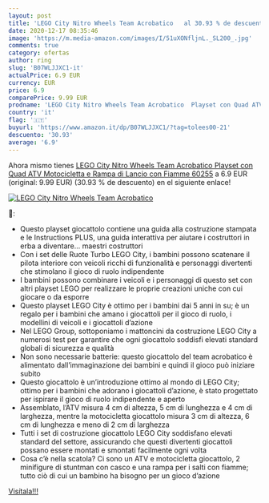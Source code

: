 ```yaml
---
layout: post
title: 'LEGO City Nitro Wheels Team Acrobatico   al 30.93 % de descuento'
date: 2020-12-17 08:35:46
image: 'https://m.media-amazon.com/images/I/51uXONfljnL._SL200_.jpg'
comments: true
category: ofertas
author: ring
slug: 'B07WLJJXC1-it'
actualPrice: 6.9 EUR
currency: EUR
price: 6.9
comparePrice: 9.99 EUR
prodname: 'LEGO City Nitro Wheels Team Acrobatico  Playset con Quad ATV  Motocicletta e Rampa di Lancio con Fiamme  60255'
country: 'it'
flag: '🇮🇹'
buyurl: 'https://www.amazon.it/dp/B07WLJJXC1/?tag=tolees00-21'
descuento: '30.93'
average: '6.9'
---
```


Ahora mismo tienes [LEGO City Nitro Wheels Team Acrobatico  Playset con Quad ATV  Motocicletta e Rampa di Lancio con Fiamme  60255](https://www.amazon.it/dp/B07WLJJXC1/?tag=tolees00-21) a 6.9 EUR (original: 9.99 EUR) (30.93 %  de descuento) en el siguiente enlace!

[![LEGO City Nitro Wheels Team Acrobatico  ](https://m.media-amazon.com/images/I/51uXONfljnL._SL200_.jpg)](https://www.amazon.it/dp/B07WLJJXC1/?tag=tolees00-21)

🔎:

- Questo playset giocattolo contiene una guida alla costruzione stampata e le Instructions PLUS, una guida interattiva per aiutare i costruttori in erba a diventare... maestri costruttori
- Con i set delle Ruote Turbo LEGO City, i bambini possono scatenare il pilota interiore con veicoli ricchi di funzionalità e personaggi divertenti che stimolano il gioco di ruolo indipendente
- I bambini possono combinare i veicoli e i personaggi di questo set con altri playset LEGO per realizzare le proprie creazioni uniche con cui giocare o da esporre
- Questo playset LEGO City è ottimo per i bambini dai 5 anni in su; è un regalo per i bambini che amano i giocattoli per il gioco di ruolo, i modellini di veicoli e i giocattoli d’azione
- Nel LEGO Group, sottoponiamo i mattoncini da costruzione LEGO City a numerosi test per garantire che ogni giocattolo soddisfi elevati standard globali di sicurezza e qualità
- Non sono necessarie batterie: questo giocattolo del team acrobatico è alimentato dall’immaginazione dei bambini e quindi il gioco può iniziare subito
- Questo giocattolo è un’introduzione ottimo al mondo di LEGO City; ottimo per i bambini che adorano i giocattoli d’azione, è stato progettato per ispirare il gioco di ruolo indipendente e aperto
- Assemblato, l’ATV misura 4 cm di altezza, 5 cm di lunghezza e 4 cm di larghezza, mentre la motocicletta giocattolo misura 3 cm di altezza, 6 cm di lunghezza e meno di 2 cm di larghezza
- Tutti i set di costruzione giocattolo LEGO City soddisfano elevati standard del settore, assicurando che questi divertenti giocattoli possano essere montati e smontati facilmente ogni volta
- Cosa c’è nella scatola? Ci sono un ATV e motocicletta giocattolo, 2 minifigure di stuntman con casco e una rampa per i salti con fiamme; tutto ciò di cui un bambino ha bisogno per un gioco d’azione

[Visítala!!!](https://www.amazon.it/dp/B07WLJJXC1/?tag=tolees00-21)

